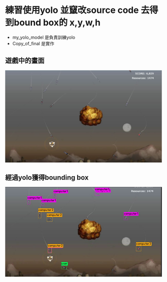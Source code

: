 # 練習使用yolo 並竄改source code 去得到bound box的 x,y,w,h
- my_yolo_model 是負責訓練yolo
- Copy_of_final 是實作
## 遊戲中的畫面
![image](https://github.com/B0544218/research_portfolio/blob/master/yolo/missle21.JPG)
## 經過yolo獲得bounding box
![image](https://github.com/B0544218/research_portfolio/blob/master/yolo/game.JPG)
